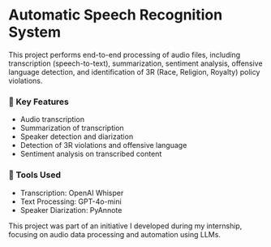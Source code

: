 # Automatic Speech Recognition System
This project performs end-to-end processing of audio files, including transcription (speech-to-text), summarization, sentiment analysis, offensive language detection, and identification of 3R (Race, Religion, Royalty) policy violations.

### 🔑 Key Features
- Audio transcription
- Summarization of transcription
- Speaker detection and diarization 
- Detection of 3R violations and offensive language
- Sentiment analysis on transcribed content

### 🔧 Tools Used
- Transcription: OpenAI Whisper
- Text Processing: GPT-4o-mini
- Speaker Diarization: PyAnnote

This project was part of an initiative I developed during my internship, focusing on audio data processing and automation using LLMs.
